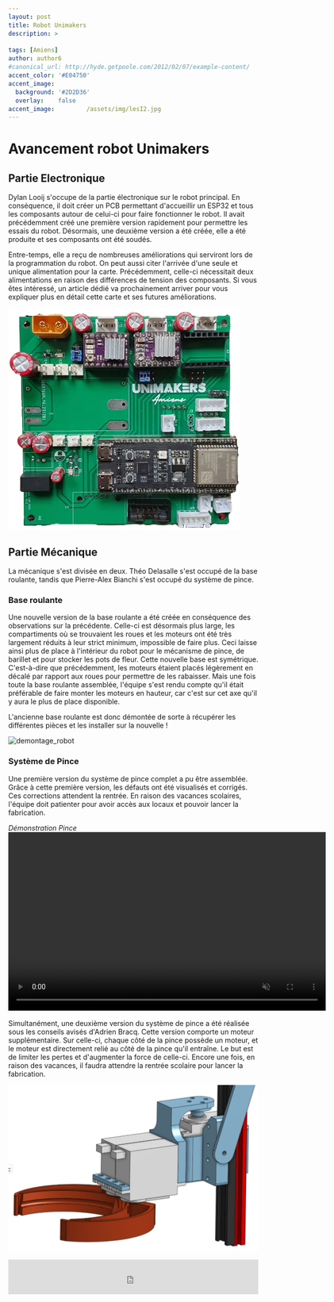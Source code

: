 ```yaml
---
layout: post
title: Robot Unimakers
description: > 

tags: [Amiens]
author: author6
#canonical_url: http://hyde.getpoole.com/2012/02/07/example-content/
accent_color: '#E04750'
accent_image:       
  background: '#2D2D36'
  overlay:    false
accent_image:         /assets/img/lesI2.jpg
---
```


# Avancement robot Unimakers 

## Partie Electronique

Dylan Looij s'occupe de la partie électronique sur le robot principal. En conséquence, il doit créer un PCB permettant d'accueillir un ESP32 et tous les composants autour de celui-ci pour faire fonctionner le robot. Il avait précédemment créé une première version rapidement pour permettre les essais du robot. Désormais, une deuxième version a été créée, elle a été produite et ses composants ont été soudés. 

Entre-temps, elle a reçu de nombreuses améliorations qui serviront lors de la programmation du robot. 
On peut aussi citer l'arrivée d'une seule et unique alimentation pour la carte. Précédemment, celle-ci nécessitait deux alimentations en raison des différences de tension des composants. Si vous êtes intéressé, un article dédié va prochainement arriver pour vous expliquer plus en détail cette carte et ses futures améliorations.

![pcb-dylan](/assets\img\post\2023-12-26-Avancement_projet\PCB-dylan.png)

## Partie Mécanique 

La mécanique s'est divisée en deux. Théo Delasalle s'est occupé de la base roulante, tandis que Pierre-Alex Bianchi s'est occupé du système de pince.

### Base roulante

Une nouvelle version de la base roulante a été créée en conséquence des observations sur la précédente. Celle-ci est désormais plus large, les compartiments où se trouvaient les roues et les moteurs ont été très largement réduits à leur strict minimum, impossible de faire plus. Ceci laisse ainsi plus de place à l'intérieur du robot pour le mécanisme de pince, de barillet et pour stocker les pots de fleur. Cette nouvelle base est symétrique. C'est-à-dire que précédemment, les moteurs étaient placés légèrement en décalé par rapport aux roues pour permettre de les rabaisser. Mais une fois toute la base roulante assemblée, l'équipe s'est rendu compte qu'il était préférable de faire monter les moteurs en hauteur, car c'est sur cet axe qu'il y aura le plus de place disponible.

L'ancienne base roulante est donc démontée de sorte à récupérer les différentes pièces et les installer sur la nouvelle !

![demontage_robot](/assets\img\post\2023-12-26-Avancement_projet\demontage_robot.jpg)

### Système de Pince 

Une première version du système de pince complet a pu être assemblée. Grâce à cette première version, les défauts ont été visualisés et corrigés. Ces corrections attendent la rentrée. En raison des vacances scolaires, l'équipe doit patienter pour avoir accès aux locaux et pouvoir lancer la fabrication.


*Démonstration Pince*
<video width="640" height="360" controls muted>
  <source src="/assets\img\post\2023-12-26-Avancement_projet\demonstration-pince.mp4" type="video/mp4">
  Votre navigateur ne prend pas en charge la balise vidéo.
</video>


Simultanément, une deuxième version du système de pince a été réalisée sous les conseils avisés d'Adrien Bracq. Cette version comporte un moteur supplémentaire. Sur celle-ci, chaque côté de la pince possède un moteur, et le moteur est directement relié au côté de la pince qu'il entraîne. Le but est de limiter les pertes et d'augmenter la force de celle-ci. Encore une fois, en raison des vacances, il faudra attendre la rentrée scolaire pour lancer la fabrication.

![pince_2](/assets\img\post\2023-12-26-Avancement_projet\pince_2.png)






<iframe id="haWidget" allowtransparency="true" src="https://www.helloasso.com/associations/unimakers-association-technique-d-unilasalle-amiens/adhesions/adhesion-unimakers/widget-bouton" style="width: 100%; height: 70px; border: none;"></iframe>